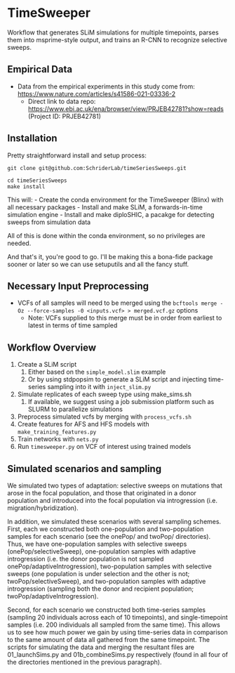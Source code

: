 # TimeSweeper

Workflow that generates SLiM simulations for multiple timepoints, parses them into msprime-style output, and trains an R-CNN to recognize selective sweeps.

## Empirical Data
- Data from the empirical experiments in this study come from: https://www.nature.com/articles/s41586-021-03336-2
  - Direct link to data repo: https://www.ebi.ac.uk/ena/browser/view/PRJEB42781?show=reads (Project ID: PRJEB42781)

## Installation
Pretty straightforward install and setup process:

```{bash}
git clone git@github.com:SchriderLab/timeSeriesSweeps.git

cd timeSeriesSweeps
make install
```

This will:
    - Create the conda environment for the TimeSweeper (Blinx) with all necessary packages
    - Install and make SLiM, a forwards-in-time simulation engine
    - Install and make diploSHIC, a pacakge for detecting sweeps from simulation data
  
All of this is done within the conda environment, so no privileges are needed.

And that's it, you're good to go. I'll be making this a bona-fide package sooner or later so we can use setuputils and all the fancy stuff.


## Necessary Input Preprocessing
- VCFs of all samples will need to be merged using the `bcftools merge -Oz --force-samples -0 <inputs.vcf> > merged.vcf.gz` options
  - Note: VCFs supplied to this merge must be in order from earliest to latest in terms of time sampled

## Workflow Overview
1. Create a SLiM script
   1. Either based on the `simple_model.slim` example 
   2. Or by using stdpopsim to generate a SLiM script and injecting time-series sampling into it with `inject_slim.py`
2. Simulate replicates of each sweep type using make_sims.sh
   1. If available, we suggest using a job submission platform such as SLURM to parallelize simulations
3. Preprocess simulated vcfs by merging with `process_vcfs.sh`
4. Create features for AFS and HFS models with `make_training_features.py`
5. Train networks with `nets.py`
6. Run `timesweeper.py` on VCF of interest using trained models




## Simulated scenarios and sampling

We simulated two types of adaptation: selective sweeps on mutations that arose in the focal population, and those that originated in a donor population and introduced into the focal population via introgression (i.e. migration/hybridization).

In addition, we simulated these scenarios with several sampling schemes. First, each we constructed both one-population and two-population samples for each scenario (see the onePop/ and twoPop/ directories). Thus, we have one-population samples with selective sweeps (onePop/selectiveSweep), one-population samples with adaptive introgression (i.e. the donor population is not sampled onePop/adaptiveIntrogression), two-population samples with selective sweeps (one population is under selection and the other is not; twoPop/selectiveSweep), and two-population samples with adaptive introgression (sampling both the donor and recipient population; twoPop/adaptiveIntrogression).

Second, for each scenario we constructed both time-series samples (sampling 20 individuals across each of 10 timepoints), and single-timepoint samples (i.e. 200 individuals all sampled from the same time). This allows us to see how much power we gain by using time-series data in comparison to the same amount of data all gathered from the same timepoint. The scripts for simulating the data and merging the resultant files are 01_launchSims.py and 01b_combineSims.py respectively (found in all four of the directories mentioned in the previous paragraph).


